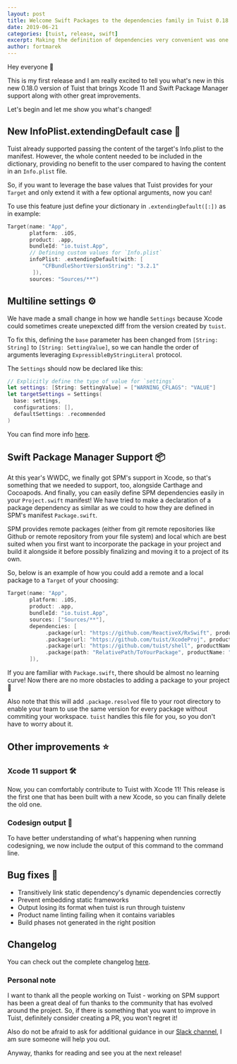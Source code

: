 ```yaml
---
layout: post
title: Welcome Swift Packages to the dependencies family in Tuist 0.18.0
date: 2019-06-21
categories: [tuist, release, swift]
excerpt: Making the definition of dependencies very convenient was one of our aims when we embarked on building Tuist and today, we are extending that convenience to external dependencies that are distributed as Swift Packages. Targets can now define packages as dependencies and Tuist will take care of the rest. Moreover, this version ships with improvements in the API of dynamic Info.plist files.
author: fortmarek
---
```


Hey everyone 👋

This is my first release and I am really excited to tell you what's new in this new 0.18.0 version of Tuist that brings Xcode 11 and Swift Package Manager support along with other great improvements.

Let's begin and let me show you what's changed!

## New InfoPlist.extendingDefault case 📝

Tuist already supported passing the content of the target's Info.plist to the manifest. However, the whole content needed to be included in the dictionary, providing no benefit to the user compared to having the content in an `Info.plist` file.

So, if you want to leverage the base values that Tuist provides for your `Target` and only extend it with a few optional arguments, now you can!

To use this feature just define your dictionary in `.extendingDefault([:])` as in example:

```swift
Target(name: "App",
       platform: .iOS,
       product: .app,
       bundleId: "io.tuist.App",
       // Defining custom values for `Info.plist`
       infoPlist: .extendingDefault(with: [
           "CFBundleShortVersionString": "3.2.1"
        ]),
       sources: "Sources/**")
```

## Multiline settings ⚙️

We have made a small change in how we handle `Settings` because Xcode could sometimes create unepexcted diff from the version created by `tuist`.

To fix this, defining the `base` parameter has been changed from `[String: String]` to `[String: SettingValue]`, so we can handle the order of arguments leveraging `ExpressibleByStringLiteral` protocol.

The `Settings` should now be declared like this:

```swift
// Explicitly define the type of value for `settings`
let settings: [String: SettingValue] = ["WARNING_CFLAGS": "VALUE"]
let targetSettings = Settings(
  base: settings,
  configurations: [],
  defaultSettings: .recommended
)
```

You can find more info [here](https://github.com/tuist/tuist/pull/464#issuecomment-529673717).

## Swift Package Manager Support 📦

At this year's WWDC, we finally got SPM's support in Xcode, so that's something that we needed to support, too, alongside Carthage and Cocoapods. And finally, you can easily define SPM dependencies easily in your `Project.swift` manifest! We have tried to make a declaration of a package dependency as similar as we could to how they are defined in SPM's manifest `Package.swift`.

SPM provides remote packages (either from git remote repositories like Github or remote repository from your file system) and local which are best suited when you first want to incorporate the package in your project and build it alongside it before possibly finalizing and moving it to a project of its own.

So, below is an example of how you could add a remote and a local package to a `Target` of your choosing:

```swift
Target(name: "App",
       platform: .iOS,
       product: .app,
       bundleId: "io.tuist.App",
       sources: ["Sources/**"],
       dependencies: [
            .package(url: "https://github.com/ReactiveX/RxSwift", productName: "RxSwift", .upToNextMajor(from: "5.0.0")),
            .package(url: "https://github.com/tuist/XcodeProj", productName: "xcodeproj", from: "6.7.0"),
            .package(url: "https://github.com/tuist/shell", productName: "shell", "2.1.2"..<"2.2.0"),
            .package(path: "RelativePath/ToYourPackage", productName: "PackageLibrary"),
       ]),
```

If you are familiar with `Package.swift`, there should be almost no learning curve! Now there are no more obstacles to adding a package to your project 🥳

Also note that this will add `.package.resolved` file to your root directory to enable your team to use the same version for every package without commiting your workspace. `tuist` handles this file for you, so you don't have to worry about it.

## Other improvements ⭐️

### Xcode 11 support 🛠

Now, you can comfortably contribute to Tuist with Xcode 11! This release is the first one that has been built with a new Xcode, so you can finally delete the old one.

### Codesign output 🔑

To have better understanding of what's happening when running codesigning, we now include the output of this command to the command line.

## Bug fixes 🐛

- Transitively link static dependency's dynamic dependencies correctly
- Prevent embedding static frameworks
- Output losing its format when tuist is run through tuistenv
- Product name linting failing when it contains variables
- Build phases not generated in the right position

## Changelog

You can check out the complete changelog [here](https://github.com/tuist/tuist/blob/main/CHANGELOG.md).

### Personal note

I want to thank all the people working on Tuist - working on SPM support has been a great deal of fun thanks to the community that has evolved around the project. So, if there is something that you want to improve in Tuist, definitely consider creating a PR, you won't regret it!

Also do not be afraid to ask for additional guidance in our [Slack channel](https://slack.tuist.io), I am sure someone will help you out.

Anyway, thanks for reading and see you at the next release!
